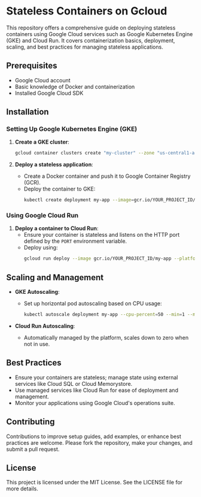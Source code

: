 # Stateless Containers on Gcloud

This repository offers a comprehensive guide on deploying stateless containers using Google Cloud services such as Google Kubernetes Engine (GKE) and Cloud Run. It covers containerization basics, deployment, scaling, and best practices for managing stateless applications.

## Prerequisites

- Google Cloud account
- Basic knowledge of Docker and containerization
- Installed Google Cloud SDK

## Installation

### Setting Up Google Kubernetes Engine (GKE)

1. **Create a GKE cluster**:
   ```bash
   gcloud container clusters create "my-cluster" --zone "us-central1-a" --num-nodes "3"
   ```

2. **Deploy a stateless application**:
   - Create a Docker container and push it to Google Container Registry (GCR).
   - Deploy the container to GKE:
     ```bash
     kubectl create deployment my-app --image=gcr.io/YOUR_PROJECT_ID/my-app
     ```

### Using Google Cloud Run

1. **Deploy a container to Cloud Run**:
   - Ensure your container is stateless and listens on the HTTP port defined by the `PORT` environment variable.
   - Deploy using:
     ```bash
     gcloud run deploy --image gcr.io/YOUR_PROJECT_ID/my-app --platform managed
     ```

## Scaling and Management

- **GKE Autoscaling**:
  - Set up horizontal pod autoscaling based on CPU usage:
    ```bash
    kubectl autoscale deployment my-app --cpu-percent=50 --min=1 --max=10
    ```

- **Cloud Run Autoscaling**:
  - Automatically managed by the platform, scales down to zero when not in use.

## Best Practices

- Ensure your containers are stateless; manage state using external services like Cloud SQL or Cloud Memorystore.
- Use managed services like Cloud Run for ease of deployment and management.
- Monitor your applications using Google Cloud's operations suite.

## Contributing

Contributions to improve setup guides, add examples, or enhance best practices are welcome. Please fork the repository, make your changes, and submit a pull request.

## License

This project is licensed under the MIT License. See the LICENSE file for more details.
